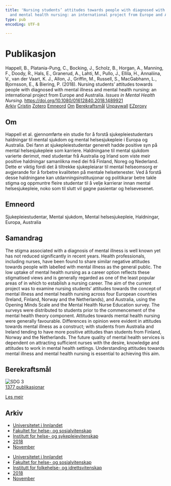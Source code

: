 ```yaml
---
title: 'Nursing students’ attitudes towards people with diagnosed with mental illness
  and mental health nursing: an international project from Europe and Australia'
type: pub
encoding: UTF-8

---
```

<h1>Publikasjon</h1>
<article id="csl-bib-container-A7VAG6AC" class="csl-bib-container">
  <div class="csl-bib-body"> <div class="csl-entry">Happell, B., Platania-Pung, C., Bocking, J., Scholz, B., Horgan, A., Manning, F., Doody, R., Hals, E., Granerud, A., Lahti, M., Pullo, J., Ellila, H., Annaliina, V., van der Vaart, K. J., Allon, J., Griffin, M., Russell, S., MacGabhann, L., Bjornsson, E., &#38; Biering, P. (2018). Nursing students’ attitudes towards people with diagnosed with mental illness and mental health nursing: an international project from Europe and Australia. <i>Issues in Mental Health Nursing</i>. <a href="https://doi.org/10.1080/01612840.2018.1489921">https://doi.org/10.1080/01612840.2018.1489921</a></div> </div>
  <div class="csl-bib-buttons">
    <a href="#taxonomy-article-A7VAG6AC" alt="archive" class="csl-bib-button">Arkiv</a>
    <a href="https://app.cristin.no/results/show.jsf?id=1628303" alt="Cristin" class="csl-bib-button">Cristin</a>
    <a href="http://zotero.org/groups/5881554/items/A7VAG6AC" alt="Zotero" class="csl-bib-button">Zotero</a>
    <a href="#keywords-article-A7VAG6AC" alt="keywords" class="csl-bib-button">Emneord</a>
    <a href="#about-article-A7VAG6AC" alt="about_pub" class="csl-bib-button">Om</a>
    <a href="#sdg-article-A7VAG6AC" alt="sdg" class="csl-bib-button">Berekraftsmål</a>
    <a href="https://doi.org/10.1080/01612840.2018.1489921" alt="Unpaywall" class="csl-bib-button">Unpaywall</a>
    <a href="https://doi.org/10.1080/01612840.2018.1489921" alt="EZproxy" class="csl-bib-button">EZproxy</a>
  </div>
  <div id="csl-bib-meta-container-A7VAG6AC"></div>
</article>
<div id="csl-bib-meta-A7VAG6AC" class="csl-bib-meta">
  <article id="about-article-A7VAG6AC" class="about_pub-article">
    <h1>Om</h1>
    Happell et al. gjennomførte ein studie for å forstå sjukepleiestudentars haldningar til mental sjukdom og mental helsesjukepleie i Europa og Australia. Dei fann at sjukepleiestudentar generelt hadde positive syn på mental helsesjukepleie som karriere. Haldningane til mental sjukdom varierte derimot, med studentar frå Australia og Irland som viste meir positive haldningar samanlikna med dei frå Finland, Noreg og Nederland. Dette er viktig fordi det å tiltrekke sjukepleiarar til mental helseomsorg er avgjerande for å forbetre kvaliteten på mentale helsetenester. Ved å forstå desse haldningane kan utdanningsinstitusjonar og politikarar betre takle stigma og oppmuntre fleire studentar til å velje karrierar innan mental helsesjukepleie, noko som til slutt vil gagne pasientar og helsevesenet.
  </article>
  <article id="keywords-article-A7VAG6AC" class="keywords-article">
    <h1>Emneord</h1>
    Sjukepleiestudentar, Mental sjukdom, Mental helsesjukepleie, Haldningar, Europa, Australia
  </article>
  <article id="abstract-article-A7VAG6AC" class="abstract-article">
    <h1>Samandrag</h1>
    The stigma associated with a diagnosis of mental illness is well known yet has not reduced significantly in recent years. Health professionals, including nurses, have been found to share similar negative attitudes towards people with labelled with mental illness as the general public. The low uptake of mental health nursing as a career option reflects these stigmatised views and is generally regarded as one of the least popular areas of in which to establish a nursing career. The aim of the current project was to examine nursing students’ attitudes towards the concept of mental illness and mental health nursing across four European countries (Ireland, Finland, Norway and the Netherlands), and Australia, using the Opening Minds Scale and the Mental Health Nurse Education survey. The surveys were distributed to students prior to the commencement of the mental health theory component. Attitudes towards mental health nursing were generally favourable. Differences in opinion were evident in attitudes towards mental illness as a construct; with students from Australia and Ireland tending to have more positive attitudes than students from Finland, Norway and the Netherlands. The future quality of mental health services is dependent on attracting sufficient nurses with the desire, knowledge and attitudes to work in mental health settings. Understanding attitudes towards mental illness and mental health nursing is essential to achieving this aim.
  </article>
  <article id="sdg-article-A7VAG6AC" class="sdg-article">
    <h1>Berekraftsmål</h1>
    <div class="sdg-container"><div id="sdg3" class="sdg">
        <img src="{{< params subfolder >}}images/sdg/sdg03_nn.png" class="image" alt="SDG 3">
        <div class="sdg-overlay">
          <a href="{{< params subfolder >}}nn/archive/?sdg=3#archive" class="sdg-publication-count"><span>1377</span> publikasjonar</a>
          <p><a href="https://fn.no/om-fn/fns-baerekraftsmaal/god-helse-og-livskvalitet?lang=nno-NO" class="sdg-read-more">Les meir</a></p>
        </div>
      </div></div>
  </article>
  <article id="taxonomy-article-A7VAG6AC" class="taxonomy-article">
    <h1>Arkiv</h1>
    <ul>
      <li><a href="{{< params subfolder >}}nn/archive/?key=3DCRN523">Universitetet i Innlandet</a></li>
      <li><a href="{{< params subfolder >}}nn/archive/?key=IDKFS3MX">Fakultet for helse- og sosialvitenskap</a></li>
      <li><a href="{{< params subfolder >}}nn/archive/?key=GTV4ECMZ">Institutt for helse- og sykepleievitenskap</a></li>
      <li><a href="{{< params subfolder >}}nn/archive/?key=676HMQBA">2018</a></li>
      <li><a href="{{< params subfolder >}}nn/archive/?key=QBYYL8BM">November</a></li>
    </ul>
    <ul>
      <li><a href="{{< params subfolder >}}nn/archive/?key=3DCRN523">Universitetet i Innlandet</a></li>
      <li><a href="{{< params subfolder >}}nn/archive/?key=IDKFS3MX">Fakultet for helse- og sosialvitenskap</a></li>
      <li><a href="{{< params subfolder >}}nn/archive/?key=FJXE3Z8X">Institutt for folkehelse- og idrettsvitenskap</a></li>
      <li><a href="{{< params subfolder >}}nn/archive/?key=H5P87HVL">2018</a></li>
      <li><a href="{{< params subfolder >}}nn/archive/?key=B6VAV5UR">November</a></li>
    </ul>
  </article>
</div>
